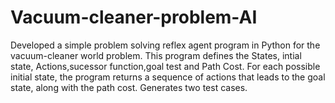 # Vacuum-cleaner-problem-AI
Developed a simple problem solving reflex agent program in Python for the vacuum-cleaner world problem. This program defines the States, intial state, Actions,sucessor function,goal test and Path Cost. For each possible initial state, the program returns a sequence of actions that leads to the goal state, along with the path cost. Generates two test cases.
<br>
<Instructions>
